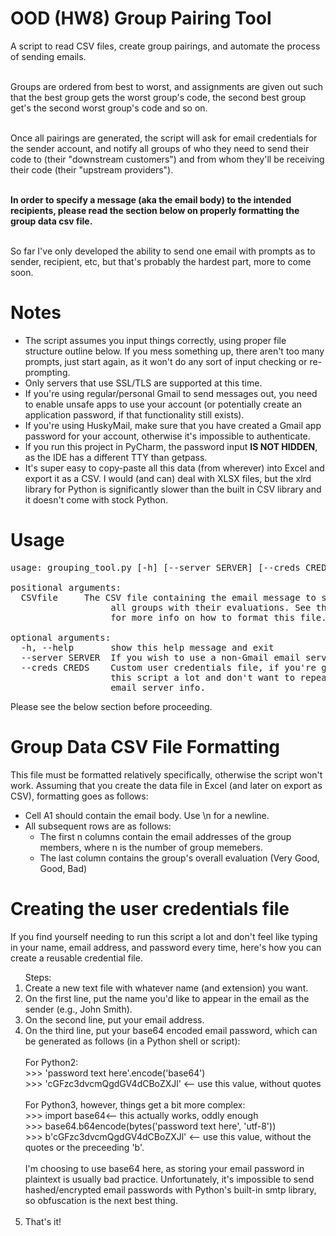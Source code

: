 <h1>OOD (HW8) Group Pairing Tool</h1>
A script to read CSV files, create group pairings, and automate the process of sending emails.
<br/><br/>

Groups are ordered from best to worst, and assignments are given out such that the best group gets the worst group's code, the second best group get's the second worst group's code and so on.
<br/><br/>

Once all pairings are generated, the script will ask for email credentials for the sender account, and notify all groups of who they need to send their code to (their "downstream customers") and from whom they'll be receiving their code (their "upstream providers").
<br/><br/>

<b>In order to specify a message (aka the email body) to the intended recipients, please read the section below on properly formatting the group data csv file.</b>
<br/><br/>

So far I've only developed the ability to send one email with prompts as to sender, recipient, etc, but that's probably the hardest part, more to come soon.

<h1>Notes</h1>
<ul>
    <li>The script assumes you input things correctly, using proper file structure outline below. If you mess something up, there aren't too many prompts, just start again, as it won't do any sort of input checking or re-prompting.</li>
    <li>Only servers that use SSL/TLS are supported at this time.</li>
    <li>If you're using regular/personal Gmail to send messages out, you need to enable unsafe apps to use your account (or potentially create an application password, if that functionality still exists).</li>
    <li>If you're using HuskyMail, make sure that you have created a Gmail app password for your account, otherwise it's impossible to authenticate.</li>
    <li>If you run this project in PyCharm, the password input <b>IS NOT HIDDEN</b>, as the IDE has a different TTY than getpass.</li>
    <li>It's super easy to copy-paste all this data (from wherever) into Excel and export it as a CSV. I would (and can) deal with XLSX files, but the xlrd library for Python is significantly slower than the built in CSV library and it doesn't come with stock Python.</li>
</ul>

<h1>Usage</h1>
<pre>usage: grouping_tool.py [-h] [--server SERVER] [--creds CREDS] CSVfile<br/>
positional arguments:
  CSVfile     The CSV file containing the email message to send out and
                   all groups with their evaluations. See the project README
                   for more info on how to format this file.<br/>
optional arguments:
  -h, --help       show this help message and exit
  --server SERVER  If you wish to use a non-Gmail email server.
  --creds CREDS    Custom user credentials file, if you're going to be using
                   this script a lot and don't want to repeatedly enter your
                   email server info.</pre>
Please see the below section before proceeding.</p>

<h1>Group Data CSV File Formatting</h1>
This file must be formatted relatively specifically, otherwise the script won't work. Assuming that you create the data file in Excel (and later on export as CSV), formatting goes as follows:
   <ul>
        <li>Cell A1 should contain the email body. Use \n for a newline.</li>
        <li>All subsequent rows are as follows:
            <ul>
                <li>The first n columns contain the email addresses of the group members, where n is the number of group memebers.</li>
                <li>The last column contains the group's overall evaluation (Very Good, Good, Bad)</li>
            </ul>
        </li>
   </ul>

<h1>Creating the user credentials file</h1>
If you find yourself needing to run this script a lot and don't feel like typing in your name, email address, and password every time, here's how you can create a reusable credential file.
<ol>Steps:
    <li>Create a new text file with whatever name (and extension) you want.</li>
    <li>On the first line, put the name you'd like to appear in the email as the sender (e.g., John Smith).</li>
     <li>On the second line, put your email address.</li>
     <li>On the third line, put your base64 encoded email password, which can be generated as follows (in a Python shell or script):</li><br/>
     For Python2:<br/>
     >>> 'password text here'.encode('base64')<br/>
     >>> 'cGFzc3dvcmQgdGV4dCBoZXJl' &lt;-- use this value, without quotes<br/><br/>
     For Python3, however, things get a bit more complex:<br/>
     >>> import base64&lt;-- this actually works, oddly enough<br/>
     >>> base64.b64encode(bytes('password text here', 'utf-8')) <br/>
     >>> b'cGFzc3dvcmQgdGV4dCBoZXJl' &lt;-- use this value, without the quotes or the preceeding 'b'.<br/><br/>
     I'm choosing to use base64 here, as storing your email password in plaintext is usually bad practice. Unfortunately, it's impossible to send hashed/encrypted email passwords with Python's built-in smtp library, so obfuscation is the next best thing.<br/><br/>
     <li>That's it!</li>
</ol>

